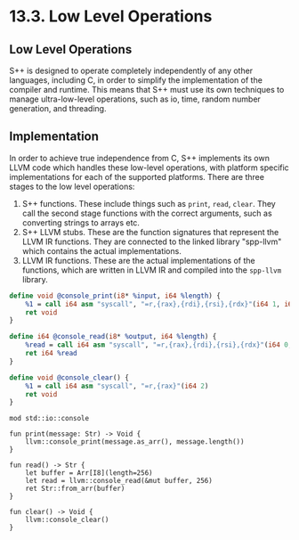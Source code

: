 # 13.3. Low Level Operations

<primary-label ref="header-label"/>

<secondary-label ref="doc-wip"/>

## Low Level Operations

S++ is designed to operate completely independently of any other languages, including C, in order to simplify the
implementation of the compiler and runtime. This means that S++ must use its own techniques to manage ultra-low-level
operations, such as io, time, random number generation, and threading.

## Implementation

In order to achieve true independence from C, S++ implements its own LLVM code which handles these low-level operations,
with platform specific implementations for each of the supported platforms. There are three stages to the low level
operations:

1. S++ functions. These include things such as `print`, `read`, `clear`. They call the second stage functions with the
   correct arguments, such as converting strings to arrays etc.
2. S++ LLVM stubs. These are the function signatures that represent the LLVM IR functions. They are connected to the
   linked library "spp-llvm" which contains the actual implementations.
3. LLVM IR functions. These are the actual implementations of the functions, which are written in LLVM IR and compiled
   into the `spp-llvm` library.

```llvm
define void @console_print(i8* %input, i64 %length) {
    %1 = call i64 asm "syscall", "=r,{rax},{rdi},{rsi},{rdx}"(i64 1, i64 1, i8* %input, i64 %length)
    ret void
}

define i64 @console_read(i8* %output, i64 %length) {
    %read = call i64 asm "syscall", "=r,{rax},{rdi},{rsi},{rdx}"(i64 0, i64 0, i8* %output, i64 %length)
    ret i64 %read
}

define void @console_clear() {
    %1 = call i64 asm "syscall", "=r,{rax}"(i64 2)
    ret void
}
```

```
mod std::io::console

fun print(message: Str) -> Void {
    llvm::console_print(message.as_arr(), message.length())
}

fun read() -> Str {
    let buffer = Arr[I8](length=256)
    let read = llvm::console_read(&mut buffer, 256)
    ret Str::from_arr(buffer)
}

fun clear() -> Void {
    llvm::console_clear()
}
```